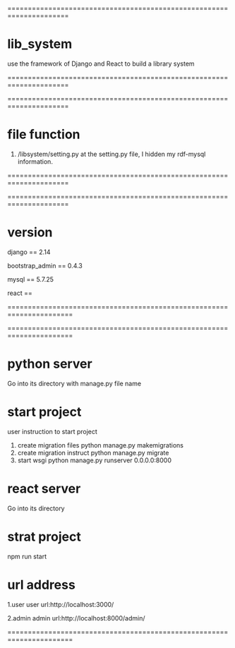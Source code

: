 =====================================================================
# lib_system
use the framework of Django and React to build a library system

=====================================================================

=====================================================================
# file function
1. /libsystem/setting.py
at the setting.py file, I hidden my rdf-mysql information.

=====================================================================

=====================================================================
# version
django == 2.14

bootstrap_admin == 0.4.3

mysql == 5.7.25

react == 

======================================================================

======================================================================
# python server
Go into its directory with manage.py file name
# start project
user instruction to start project
1. create migration files
python manage.py makemigrations
2. create migration instruct
python manage.py migrate
3. start wsgi
python manage.py runserver 0.0.0.0:8000

# react server
Go into its directory
# strat project
npm run start

# url address
1.user
user url:http://localhost:3000/

2.admin
admin url:http://localhost:8000/admin/

======================================================================
